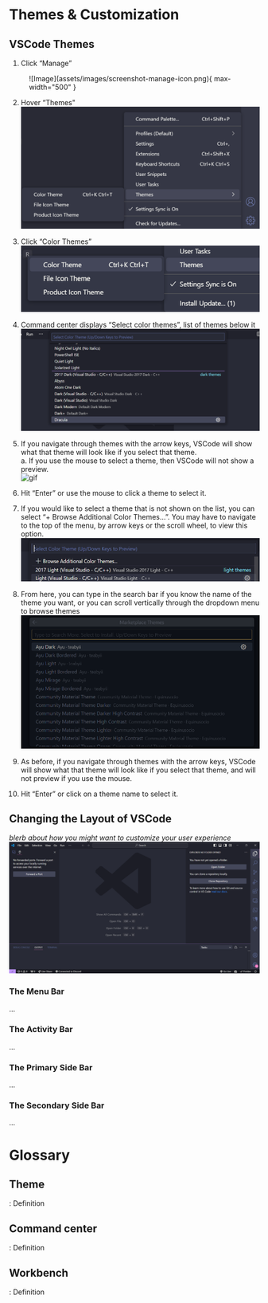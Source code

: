 # Themes & Customization

## VSCode Themes

<!-- some primer instructions here -->

1. Click “Manage”  
<figure markdown="span">
![Image](assets/images/screenshot-manage-icon.png){ max-width="500" }
</figure>

2. Hover “Themes"  
![Image](assets/images/screenshot-changeThemeMenu.png)

3. Click “Color Themes”  
![Image](assets/images/screenshot-colorThemes.png)

4. Command center displays “Select color themes”, list of themes below it  
![Image](assets/images/screenshot-selectColorThemes.png)

5. If you navigate through themes with the arrow keys, VSCode will show what that theme will look like if you select that theme.  
    a. If you use the mouse to select a theme, then VSCode will not show a preview.  
![gif](assets/images/user-doc-gif-1.gif)

6. Hit “Enter” or use the mouse to click a theme to select it.

7. If you would like to select a theme that is not shown on the list, you can select “+ Browse Additional Color Themes…”. You may have to 
navigate to the top of the menu, by arrow keys or the scroll wheel, to view this option.
![Image](assets/images/screenshot-browseAddThemes.png)

8. From here, you can type in the search bar if you know the name of the theme you want, or you can scroll vertically through the dropdown menu to browse themes  
![Image](assets/images/screenshot-marketplaceThemes.png)

9. As before, if you navigate through themes with the arrow keys, VSCode will show what that theme will look like if you select that theme, and will not preview if you use the mouse.

10. Hit “Enter” or click on a theme name to select it.

## Changing the Layout of VSCode
*blerb about how you might want to customize your user experience*  
![Image](assets/images/screenshot-vscodeLayout.png)  

### The Menu Bar
...

### The Activity Bar
...

### The Primary Side Bar
...

### The Secondary Side Bar
...



# Glossary
<!-- Will add this to main glossary later -->
## Theme

:   Definition

## Command center

:   Definition

## Workbench

:   Definition